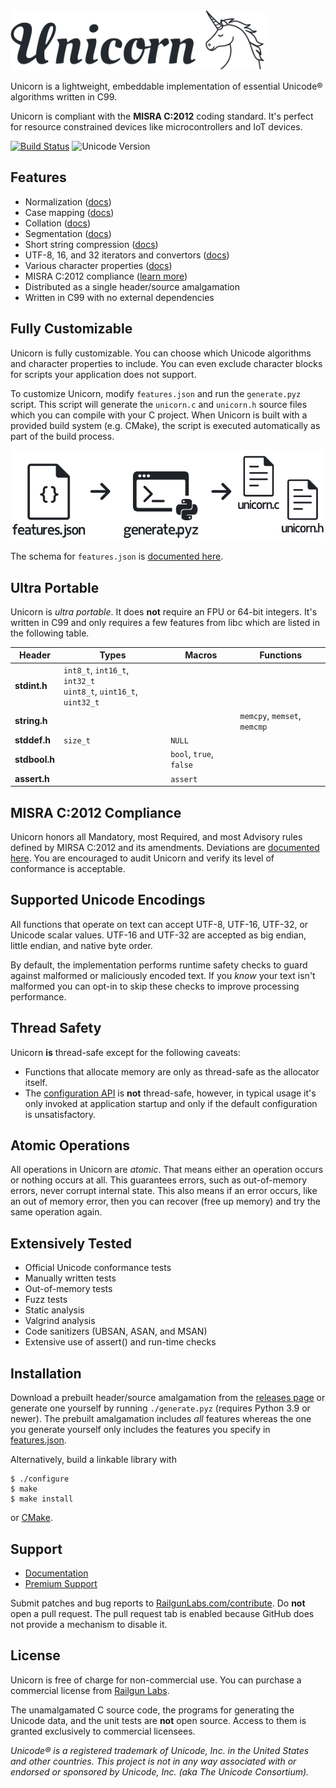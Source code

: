 <picture>
  <source media="(prefers-color-scheme: dark)" srcset=".github/unicorn-dark.svg">
  <source media="(prefers-color-scheme: light)" srcset=".github/unicorn.svg">
  <img alt="Unicorn" src=".github/unicorn.svg" width="408px">
</picture>

Unicorn is a lightweight, embeddable implementation of essential Unicode® algorithms written in C99.

Unicorn is compliant with the **MISRA C:2012** coding standard.
It's perfect for resource constrained devices like microcontrollers and IoT devices.

[![Build Status](https://github.com/RailgunLabs/unicorn/actions/workflows/build.yml/badge.svg)](https://github.com/RailgunLabs/unicorn/actions/workflows/build.yml)
![Unicode Version](https://img.shields.io/badge/Unicode-v16.0.0-blue)

## Features

* Normalization ([docs](https://RailgunLabs.com/unicorn/manual/api/normalization/))
* Case mapping ([docs](https://RailgunLabs.com/unicorn/manual/api/case-mapping/))
* Collation ([docs](https://RailgunLabs.com/unicorn/manual/api/collation/))
* Segmentation ([docs](https://RailgunLabs.com/unicorn/manual/api/segmentation/))
* Short string compression ([docs](https://RailgunLabs.com/unicorn/manual/api/compression/))
* UTF-8, 16, and 32 iterators and convertors ([docs](https://RailgunLabs.com/unicorn/manual/api/text-encodings/))
* Various character properties ([docs](https://RailgunLabs.com/unicorn/manual/api/character-properties/))
* MISRA C:2012 compliance ([learn more](https://RailgunLabs.com/unicorn/manual/misra-compliance/))
* Distributed as a single header/source amalgamation
* Written in C99 with no external dependencies

## Fully Customizable

Unicorn is fully customizable.
You can choose which Unicode algorithms and character properties to include.
You can even exclude character blocks for scripts your application does not support.

To customize Unicorn, modify `features.json` and run the `generate.pyz` script.
This script will generate the `unicorn.c` and `unicorn.h` source files which you can compile with your C project.
When Unicorn is built with a provided build system (e.g. CMake), the script is executed automatically as part of the build process.

<p align="center">
  <picture>
    <source media="(prefers-color-scheme: dark)" srcset=".github/customization-dark.svg">
    <source media="(prefers-color-scheme: light)" srcset=".github/customization.svg">
    <img alt="Customization" src=".github/customization.svg" width="500px">
  </picture>
</p>

The schema for `features.json` is [documented here](https://RailgunLabs.com/unicorn/manual/feature-customization/).

## Ultra Portable

Unicorn is _ultra portable_.
It does **not** require an FPU or 64-bit integers.
It's written in C99 and only requires a few features from libc which are listed in the following table.

| Header | Types | Macros | Functions |
| --- | --- | --- | --- |
| **stdint.h** |  `int8_t`, `int16_t`, `int32_t` <br/> `uint8_t`, `uint16_t`, `uint32_t` | | |
| **string.h** | | | `memcpy`, `memset`, `memcmp` |
| **stddef.h** | `size_t` | `NULL` | |
| **stdbool.h** | |  `bool`, `true`, `false` | |
| **assert.h** | |  `assert` | |

## MISRA C:2012 Compliance

Unicorn honors all Mandatory, most Required, and most Advisory rules defined by MIRSA C:2012 and its amendments.
Deviations are [documented here](https://RailgunLabs.com/unicorn/manual/misra-compliance/).
You are encouraged to audit Unicorn and verify its level of conformance is acceptable.

## Supported Unicode Encodings

All functions that operate on text can accept UTF-8, UTF-16, UTF-32, or Unicode scalar values.
UTF-16 and UTF-32 are accepted as big endian, little endian, and native byte order.

By default, the implementation performs runtime safety checks to guard against malformed or maliciously encoded text.
If you _know_ your text isn't malformed you can opt-in to skip these checks to improve processing performance.

## Thread Safety

Unicorn **is** thread-safe except for the following caveats:

* Functions that allocate memory are only as thread-safe as the allocator itself.
* The [configuration API](https://RailgunLabs.com/unicorn/manual/api/library-configuration/) is **not** thread-safe, however, in typical usage it's only invoked at application startup and only if the default configuration is unsatisfactory.

## Atomic Operations

All operations in Unicorn are _atomic_.
That means either an operation occurs or nothing occurs at all.
This guarantees errors, such as out-of-memory errors, never corrupt internal state.
This also means if an error occurs, like an out of memory error, then you can recover (free up memory) and try the same operation again.

## Extensively Tested

* Official Unicode conformance tests
* Manually written tests
* Out-of-memory tests
* Fuzz tests
* Static analysis
* Valgrind analysis
* Code sanitizers (UBSAN, ASAN, and MSAN)
* Extensive use of assert() and run-time checks

## Installation

Download a prebuilt header/source amalgamation from the [releases page](https://github.com/RailgunLabs/unicorn/releases) or generate one yourself by running `./generate.pyz` (requires Python 3.9 or newer).
The prebuilt amalgamation includes _all_ features whereas the one you generate yourself only includes the features you specify in [features.json](features.json).

Alternatively, build a linkable library with

```
$ ./configure
$ make
$ make install
```

or [CMake](https://cmake.org/).

## Support

* [Documentation](https://RailgunLabs.com/unicorn/manual/)
* [Premium Support](https://RailgunLabs.com/services)

Submit patches and bug reports to [RailgunLabs.com/contribute](https://RailgunLabs.com/contribute).
Do **not** open a pull request.
The pull request tab is enabled because GitHub does not provide a mechanism to disable it.

## License

Unicorn is free of charge for non-commercial use.
You can purchase a commercial license from [Railgun Labs](https://RailgunLabs.com/unicorn/license/).

The unamalgamated C source code, the programs for generating the Unicode data, and the unit tests are **not** open source.
Access to them is granted exclusively to commercial licensees.

_Unicode® is a registered trademark of Unicode, Inc. in the United States and other countries.
This project is not in any way associated with or endorsed or sponsored by Unicode, Inc. (aka The Unicode Consortium)._

